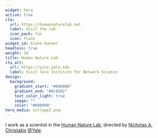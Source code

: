 ```yaml
---
widget: hero
active: true
cta:
  url: https://humannaturelab.net
  label: Visit the lab
  icon_pack: fas
  icon: flask
widget_id: blank-banner
headless: true
weight: 10
title: Human Nature Lab
cta_alt:
  url: https://yins.yale.edu
  label: Visit Yale Institute for Network Science
design:
  background:
    gradient_start: "#040000"
    gradient_end: "#8c0202"
    text_color_light: true
    image: ""
    color: "#080000"
hero_media: village2.png
---
```

I work as a scientist in the [Human Nature Lab](https://humannaturelab.net), directed by [Nicholas A. Christakis](http://nicholaschristakis.net/) [@Yale](https://seas.yale.edu).